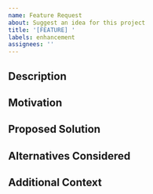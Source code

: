 ```yaml
---
name: Feature Request
about: Suggest an idea for this project
title: '[FEATURE] '
labels: enhancement
assignees: ''
---
```


## Description
<!-- A clear and concise description of the feature you'd like to see -->

## Motivation
<!-- Why should this feature be implemented? What problem does it solve? -->

## Proposed Solution
<!-- Describe how you envision this feature working -->

## Alternatives Considered
<!-- Have you considered any alternative solutions or workarounds? -->

## Additional Context
<!-- Add any other context or screenshots about the feature request here -->
